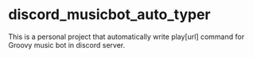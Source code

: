 # discord_musicbot_auto_typer
This is a personal project that automatically write play[url] command for Groovy music bot in discord server.
